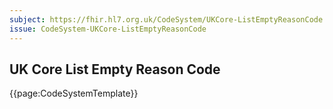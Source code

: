 ```yaml
---
subject: https://fhir.hl7.org.uk/CodeSystem/UKCore-ListEmptyReasonCode
issue: CodeSystem-UKCore-ListEmptyReasonCode
---
```

## UK Core List Empty Reason Code

{{page:CodeSystemTemplate}}